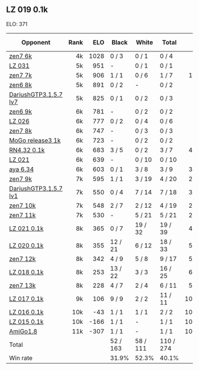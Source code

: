 ## LZ 019 0.1k ##

ELO: 371

Opponent | Rank | ELO | Black | White | Total | Win rate
---------|-----:|----:|-------|-------|-------|-------:
[zen7 6k](zen7%206k.md) | 4k | 1028 | 0 / 3 | 0 / 1 | 0 / 4 | 0.0%
[LZ 031](LZ%20031.md) | 5k | 951 | - | 0 / 1 | 0 / 1 | 0.0%
[zen7 7k](zen7%207k.md) | 5k | 906 | 1 / 1 | 0 / 6 | 1 / 7 | 14.3%
[zen6 8k](zen6%208k.md) | 5k | 891 | 0 / 2 | - | 0 / 2 | 0.0%
[DariushGTP3.1.5.7 lv7](DariushGTP3.1.5.7%20lv7.md) | 5k | 825 | 0 / 1 | 0 / 2 | 0 / 3 | 0.0%
[zen6 9k](zen6%209k.md) | 6k | 781 | - | 0 / 2 | 0 / 2 | 0.0%
[LZ 026](LZ%20026.md) | 6k | 777 | 0 / 2 | 0 / 4 | 0 / 6 | 0.0%
[zen7 8k](zen7%208k.md) | 6k | 747 | - | 0 / 3 | 0 / 3 | 0.0%
[MoGo release3 1k](MoGo%20release3%201k.md) | 6k | 723 | - | 0 / 2 | 0 / 2 | 0.0%
[RN4.32 0.1k](RN4.32%200.1k.md) | 6k | 683 | 3 / 5 | 0 / 2 | 3 / 7 | 42.9%
[LZ 021](LZ%20021.md) | 6k | 639 | - | 0 / 10 | 0 / 10 | 0.0%
[aya 6.34](aya%206.34.md) | 6k | 603 | 0 / 1 | 3 / 8 | 3 / 9 | 33.3%
[zen7 9k](zen7%209k.md) | 7k | 595 | 1 / 1 | 3 / 19 | 4 / 20 | 20.0%
[DariushGTP3.1.5.7 lv1](DariushGTP3.1.5.7%20lv1.md) | 7k | 550 | 0 / 4 | 7 / 14 | 7 / 18 | 38.9%
[zen7 10k](zen7%2010k.md) | 7k | 548 | 2 / 7 | 2 / 12 | 4 / 19 | 21.1%
[zen7 11k](zen7%2011k.md) | 7k | 530 | - | 5 / 21 | 5 / 21 | 23.8%
[LZ 021 0.1k](LZ%20021%200.1k.md) | 8k | 365 | 0 / 7 | 19 / 32 | 19 / 39 | 48.7%
[LZ 020 0.1k](LZ%20020%200.1k.md) | 8k | 355 | 12 / 21 | 6 / 12 | 18 / 33 | 54.5%
[zen7 12k](zen7%2012k.md) | 8k | 342 | 4 / 9 | 5 / 8 | 9 / 17 | 52.9%
[LZ 018 0.1k](LZ%20018%200.1k.md) | 8k | 253 | 13 / 22 | 3 / 3 | 16 / 25 | 64.0%
[zen7 13k](zen7%2013k.md) | 8k | 228 | 4 / 7 | 2 / 4 | 6 / 11 | 54.5%
[LZ 017 0.1k](LZ%20017%200.1k.md) | 9k | 106 | 9 / 9 | 2 / 2 | 11 / 11 | 100.0%
[LZ 016 0.1k](LZ%20016%200.1k.md) | 10k | -43 | 1 / 1 | 1 / 1 | 2 / 2 | 100.0%
[LZ 015 0.1k](LZ%20015%200.1k.md) | 10k | -166 | 1 / 1 | - | 1 / 1 | 100.0%
[AmiGo1.8](AmiGo1.8.md) | 11k | -307 | 1 / 1 | - | 1 / 1 | 100.0%
Total | | | 52 / 163 | 58 / 111 | 110 / 274 | 
Win rate| | | 31.9% | 52.3% | 40.1% | 
